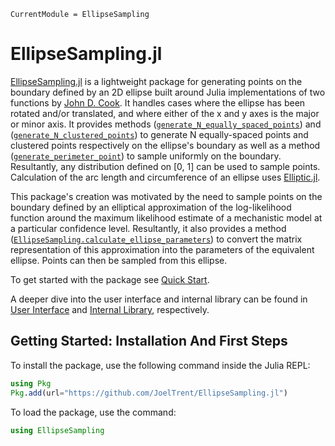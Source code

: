 ```@meta
CurrentModule = EllipseSampling
```

# EllipseSampling.jl

[EllipseSampling.jl](https://github.com/JoelTrent/EllipseSampling.jl) is a lightweight package for generating points on the boundary defined by an 2D ellipse built around Julia implementations of two functions by [John D. Cook](https://www.johndcook.com/blog/2022/11/02/ellipse-rng/). It handles cases where the ellipse has been rotated and/or translated, and where either of the x and y axes is the major or minor axis. It provides methods ([`generate_N_equally_spaced_points`](@ref)) and ([`generate_N_clustered_points`](@ref)) to generate N equally-spaced points and clustered points respectively on the ellipse's boundary as well as a method ([`generate_perimeter_point`](@ref)) to sample uniformly on the boundary. Resultantly, any distribution defined on [0, 1] can be used to sample points. Calculation of the arc length and circumference of an ellipse uses [Elliptic.jl](https://github.com/nolta/Elliptic.jl).

This package's creation was motivated by the need to sample points on the boundary defined by an elliptical approximation of the log-likelihood function around the maximum likelihood estimate of a mechanistic model at a particular confidence level. Resultantly, it also provides a method ([`EllipseSampling.calculate_ellipse_parameters`](@ref)) to convert the matrix representation of this approximation into the parameters of the equivalent ellipse. Points can then be sampled from this ellipse.

To get started with the package see [Quick Start](@ref).

A deeper dive into the user interface and internal library can be found in [User Interface](@ref) and [Internal Library](@ref), respectively.

## Getting Started: Installation And First Steps

To install the package, use the following command inside the Julia REPL:

```julia
using Pkg
Pkg.add(url="https://github.com/JoelTrent/EllipseSampling.jl")
```

To load the package, use the command:

```julia
using EllipseSampling
```